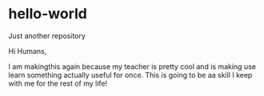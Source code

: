 # hello-world
Just another repository

Hi Humans, 

I am makingthis again because my teacher is pretty cool and is making use learn something actually useful for once. This is going to be aa skill I keep with me for the rest of my life!
